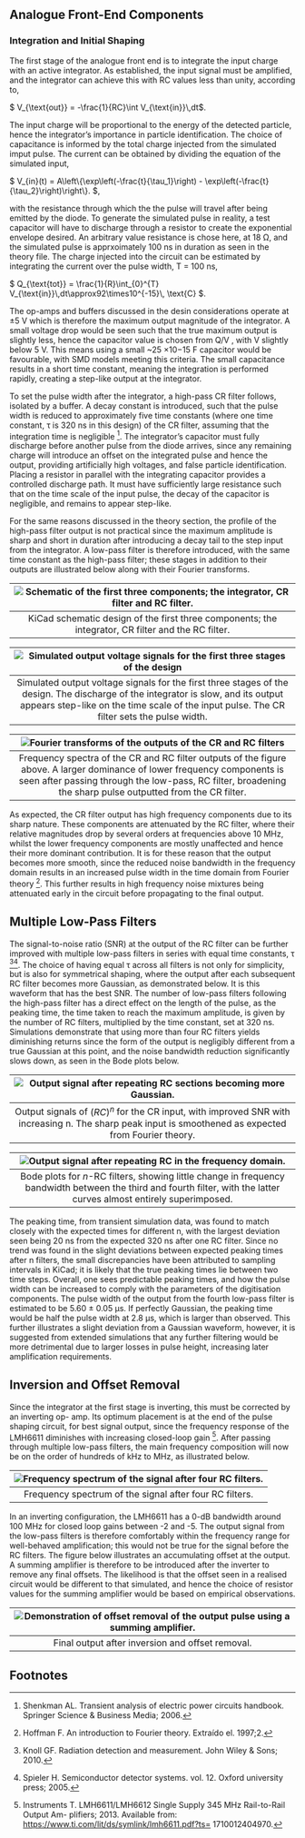 ## Analogue Front-End Components
### Integration and Initial Shaping

The first stage of the analogue front end is to integrate the input charge with an active integrator. As established, the input signal must be amplified, and the integrator can achieve this
with RC values less than unity, according to,

$` V_{\text{out}} = -\frac{1}{RC}\int V_{\text{in}}\,dt`$.

The input charge will be proportional to
the energy of the detected particle, hence the integrator’s importance in particle identification.
The choice of capacitance is informed by the total charge injected from the simulated imput pulse. The
current can be obtained by dividing the equation of the simulated input,

$` V_{in}(t) = A\left\{\exp\left(-\frac{t}{\tau_1}\right) - \exp\left(-\frac{t}{\tau_2}\right)\right\}. `$,

with the resistance through which the the pulse will travel after being emitted by the diode. To generate the simulated pulse in reality, a test capacitor will have to discharge through a resistor to create the exponential envelope desired. An arbitrary value resistance is chose here, at 18 Ω, and the simulated pulse is apprxoimately 100 ns in duration as seen in the theory file. The charge injected into the circuit can be estimated by integrating the current over the pulse width, T = 100 ns,

$` Q_{\text{tot}} = \frac{1}{R}\int_{0}^{T} V_{\text{in}}\,dt\approx92\times10^{-15}\, \text{C} `$.

The op-amps and buffers discussed in the desin considerations operate at ±5 V which is therefore the
maximum output magnitude of the integrator. A small voltage drop would be seen such that
the true maximum output is slightly less, hence the capacitor value is chosen from Q/V , with
V slightly below 5 V. This means using a small ~25 ×10−15 F capacitor would be favourable,
with SMD models meeting this criteria. The small capacitance results in a short time constant,
meaning the integration is performed rapidly, creating a step-like output at the integrator.

To set the pulse width after the integrator, a high-pass CR filter follows, isolated by a buffer.
A decay constant is introduced, such that the pulse width is reduced to approximately five time
constants (where one time constant, τ is 320 ns in this design) of the CR filter, assuming that
the integration time is negligible [^1]. The integrator’s capacitor must fully discharge before another pulse from the diode arrives, since any remaining charge will introduce an offset on the integrated pulse and hence the output, providing artificially high voltages, and false particle identification. Placing a resistor in parallel with the integrating capacitor provides a controlled discharge path. It must have sufficiently large resistance such that on the time scale of the input pulse, the decay of the capacitor is negligible, and remains to appear step-like.

For the same reasons discussed in the theory section, the profile of the high-pass filter output is not
practical since the maximum amplitude is sharp and short in duration after introducing a decay
tail to the step input from the integrator. A low-pass filter is therefore introduced, with the
same time constant as the high-pass filter; these stages in addition to their outputs are illustrated below along with their Fourier transforms. 

| ![Schematic of the first three components; the integrator, CR filter and RC filter.](./Images/first_three_new.png) |
|:--:| 
| KiCad schematic design of the first three components; the integrator, CR filter and the RC filter. |

| ![Simulated output voltage signals for the first three stages of the design](./Images/first_three_outputs2.png) |
|:--:| 
| Simulated output voltage signals for the first three stages of the design. The discharge of the integrator is slow, and its output appears step-like on the time scale of the input pulse. The CR filter sets the pulse width. |

| ![Fourier transforms of the outputs of the CR and RC filters](./Images/freq_spectra_cr_rc2.png) |
|:--:| 
| Frequency spectra of the CR and RC filter outputs of the figure above. A larger dominance of lower frequency components is seen after passing through the low-pass, RC filter, broadening the sharp pulse outputted from the CR filter. |

As expected, the CR filter output has high frequency
components due to its sharp nature. These components are attenuated by the RC filter, where
their relative magnitudes drop by several orders at frequencies above 10 MHz, whilst the lower
frequency components are mostly unaffected and hence their more dominant contribution. It
is for these reason that the output becomes more smooth, since the reduced noise bandwidth
in the frequency domain results in an increased pulse width in the time domain from Fourier
theory [^2]. This further results in high frequency noise mixtures being attenuated early in the
circuit before propagating to the final output.

## Multiple Low-Pass Filters
The signal-to-noise ratio (SNR) at the output of the RC filter can be further improved with
multiple low-pass filters in series with equal time constants, τ [^3][^4]. The choice of having
equal τ across all filters is not only for simplicity, but is also for symmetrical shaping, where
the output after each subsequent RC filter becomes more Gaussian, as demonstrated below.
It is this waveform that has the best SNR. The number of low-pass filters following the
high-pass filter has a direct effect on the length of the pulse, as the peaking time, the time taken
to reach the maximum amplitude, is given by the number of RC filters, multiplied by the time
constant, set at 320 ns. Simulations demonstrate that using more than four RC filters yields
diminishing returns since the form of the output is negligibly different from a true Gaussian at
this point, and the noise bandwidth reduction significantly slows down, as seen in the Bode plots below.


| ![Output signal after repeating RC sections becoming more Gaussian.](./Images/RC-n.png) |
|:--:| 
| Output signals of $` (RC)^n `$ for the CR input, with improved SNR with increasing n. The sharp peak input is smoothened as expected from Fourier theory. |

| ![Output signal after repeating RC in the frequency domain.](./Images/bode_nrc2.png) |
|:--:| 
| Bode plots for $`n`$-RC filters, showing little change in frequency bandwidth between the third and fourth filter, with the latter curves almost entirely superimposed. |

The peaking time, from transient simulation data, was found to match closely with the
expected times for different n, with the largest deviation seen being 20 ns from the expected
320 ns after one RC filter. Since no trend was found in the slight deviations between expected
peaking times after n filters, the small discrepancies have been attributed to sampling intervals
in KiCad; it is likely that the true peaking times lie between two time steps.
Overall, one sees predictable peaking times, and how the pulse width can be increased to
comply with the parameters of the digitisation components. The pulse width of the output
from the fourth low-pass filter is estimated to be 5.60 ± 0.05 μs. If perfectly Gaussian, the
peaking time would be half the pulse width at 2.8 μs, which is larger than observed. This
further illustrates a slight deviation from a Gaussian waveform, however, it is suggested from
extended simulations that any further filtering would be more detrimental due to larger losses
in pulse height, increasing later amplification requirements.

## Inversion and Offset Removal

Since the integrator at the first stage is inverting, this must be corrected by an inverting op-
amp. Its optimum placement is at the end of the pulse shaping circuit, for best signal output,
since the frequency response of the LMH6611 diminishes with increasing closed-loop gain [^5].
After passing through multiple low-pass filters, the main frequency composition will now be on
the order of hundreds of kHz to MHz, as illustrated below.

| ![Frequency spectrum of the signal after four RC filters.](./Images/.png) |
|:--:| 
| Frequency spectrum of the signal after four RC filters. |


In an inverting configuration, the LMH6611 has a 0-dB bandwidth around 100 MHz for closed loop gains between -2 and -5.
The output signal from the low-pass filters is therefore comfortably within the frequency range
for well-behaved amplification; this would not be true for the signal before the RC filters.
The figure below illustrates an accumulating offset at the output. A summing amplifier is therefore to be introduced after the inverter to
remove any final offsets. The likelihood is that the offset seen in a realised circuit would be
different to that simulated, and hence the choice of resistor values for the summing amplifier
would be based on empirical observations.

| ![Demonstration of offset removal of the output pulse using a summing amplifier.](./Images/final_output.png) |
|:--:| 
| Final output after inversion and offset removal. |

## Footnotes

[^1]: Shenkman AL. Transient analysis of electric power circuits handbook. Springer Science &
Business Media; 2006.

[^2]: Hoffman F. An introduction to Fourier theory. Extraído el. 1997;2.

[^3]: Knoll GF. Radiation detection and measurement. John Wiley & Sons; 2010.

[^4]: Spieler H. Semiconductor detector systems. vol. 12. Oxford university press; 2005.

[^5]: Instruments T. LMH6611/LMH6612 Single Supply 345 MHz Rail-to-Rail Output Am-
plifiers; 2013. Available from: https://www.ti.com/lit/ds/symlink/lmh6611.pdf?ts=
1710012404970.
